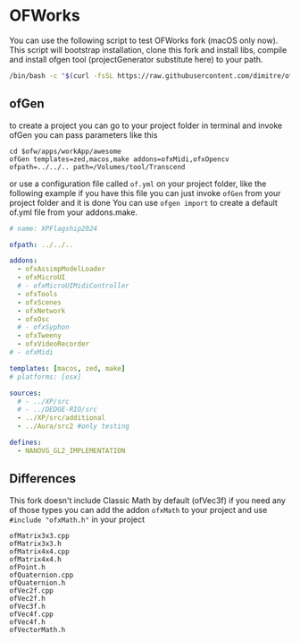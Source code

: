 # OFWorks

You can use the following script to test OFWorks fork (macOS only now).
This script will bootstrap installation, clone this fork and install libs, compile and install ofgen tool (projectGenerator substitute here) to your path.

```bash
/bin/bash -c "$(curl -fsSL https://raw.githubusercontent.com/dimitre/ofworks/refs/heads/main/i2.sh)" pwd
```


## ofGen
to create a project you can go to your project folder in terminal and invoke ofGen
you can pass parameters like this
```
cd $ofw/apps/workApp/awesome
ofGen templates=zed,macos,make addons=ofxMidi,ofxOpencv ofpath=../../.. path=/Volumes/tool/Transcend
```

or use a configuration file called ```of.yml``` on your project folder, like the following example
if you have this file you can just invoke ```ofGen``` from your project folder and it is done
You can use ```ofgen import``` to create a default of.yml file from your addons.make.

```yml
# name: XPFlagship2024

ofpath: ../../..

addons:
  - ofxAssimpModelLoader
  - ofxMicroUI
  # - ofxMicroUIMidiController
  - ofxTools
  - ofxScenes
  - ofxNetwork
  - ofxOsc
  # - ofxSyphon
  - ofxTweeny
  - ofxVideoRecorder
# - ofxMidi

templates: [macos, zed, make]
# platforms: [osx]

sources:
  # - ../XP/src
  # - ../DEDGE-RIO/src
  - ../XP/src/additional
  - ../Aura/src2 #only testing

defines:
  - NANOVG_GL2_IMPLEMENTATION

```

## Differences

This fork doesn't include Classic Math by default (ofVec3f)
if you need any of those types you can add the addon ```ofxMath``` to your project and use ```#include "ofxMath.h"``` in your project
```
ofMatrix3x3.cpp
ofMatrix3x3.h
ofMatrix4x4.cpp
ofMatrix4x4.h
ofPoint.h
ofQuaternion.cpp
ofQuaternion.h
ofVec2f.cpp
ofVec2f.h
ofVec3f.h
ofVec4f.cpp
ofVec4f.h
ofVectorMath.h
```
